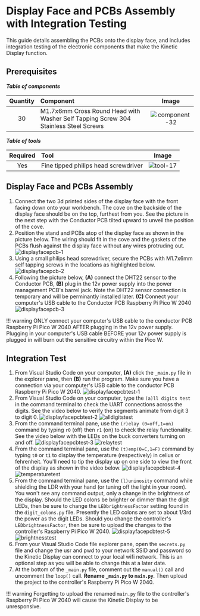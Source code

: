 # Display Face and PCBs Assembly with Integration Testing

This guide details assembling the PCBs onto the display face, and includes integration testing of the electronic components that make the Kinetic Display function.

## Prerequisites



***Table of components***

| Quantity | Component | Image |
| :--: | :------| :-----: |
| 30 | M1.7x6mm Cross Round Head with Washer Self Tapping Screw 304 Stainless Steel Screws | ![component-32](../img/component/component-32.webp) |

***Table of tools***

| Required | Tool | Image |
| :---: | :------- | :---: |
| Yes | Fine tipped philips head screwdriver   | ![tool-17](../img/tools/tool-17.webp)|

## Display Face and PCBs Assembly

1. Connect the two 3d printed sides of the display face with the front facing down onto your workbench. The cove on the backside of the display face should be on the top, furthest from you. See the picture in the next step with the Conductor PCB tilted upward to unveil the position of the cove.
1. Position the stand and PCBs atop of the display face as shown in the picture below. The wiring should fit in the cove and the gaskets of the PCBs flush against the display face without any wires protruding out.
![displayfacepcb-1](../img/displayfacepcbs/displayfacepcbs-1.webp)
1. Using a small philips head screwdriver, secure the PCBs with M1.7x6mm self tapping screws in the locations as highlighted below.
![displayfacepcb-2](../img/displayfacepcbs/displayfacepcbs-2.webp)
1. Following the picture below, **(A)** connect the DHT22 sensor to the Conductor PCB, **(B)** plug in the 12v power supply into the power management PCB's barrel jack. Note the DHT22 sensor connection is temporary and will be perminantly installed later. **(C)** Connect your computer's USB cable to the Conductor PCB Raspberry Pi Pico W 2040
![displayfacepcb-3](../img/displayfacepcbs/displayfacepcbs-3.webp)

!!! warning
    ONLY connect your computer's USB cable to the conductor PCB Raspberry Pi Pico W 2040 AFTER plugging in the 12v power supply. Plugging in your computer's USB cable BEFORE your 12v power supply is plugged in will burn out the sensitive circuitry within the Pico W.

## Integration Test

1. From Visual Studio Code on your computer, **(A)** click the `_main.py` file in the explorer pane, then **(B)** run the program. Make sure you have a connection via your computer's USB cable to the conductor PCB Raspberry Pi Pico W 2040.
![displayfacepcbtest-1](../img/displayfacepcbs/displayfacepcbtest-1.webp)
1. From Visual Studio Code on your computer, type the `(a)ll digits test` in the command terminal to check the UART connections across the digits. See the video below to verify the segments animate from digit 3 to digit 0.
![displayfacepcbtest-2](../img/displayfacepcbs/displayfacepcbtest-2.webp)
![alldigitstest](../img/displayfacepcbs/alldigitstest.webp)
1. From the command terminal pane, use the `(r)elay (0=off,1=on)` command by typing `r0` (off) then `r1` (on) to check the relay functionality. See the video below with the LEDs on the buck converters turning on and off.
![displayfacepcbtest-3](../img/displayfacepcbs/displayfacepcbtest-3.webp)
![relaytest](../img/displayfacepcbs/relaytest.webp)
1. From the command terminal pane, use the `(t)emp(0=C,1=F)` command by typing `t0` or `t1` to display the temperature (respectively) in celius or fehrenheit. You'll need to tip the display up on one side to view the front of the display as shown in the video below.
![displayfacepcbtest-4](../img/displayfacepcbs/displayfacepcbtest-4.webp)
![temperaturetest](../img/displayfacepcbs/temperaturetest.webp)
1. From the command terminal pane, use the `(l)uninosity` command while shielding the LDR with your hand (or tuning off the light in your room). You won't see any command output, only a change in the brightness of the display. Should the LED colons be brighter or dimmer than the digit LEDs, then be sure to change the `LEDbrightnessFactor` setting found in the `digit_colons.py` file. Presently the LED colons are set to about 1/3rd the power as the digit LEDs. Should you change the controller's `LEDbrightnessFactor`, then be sure to upload the changes to the controller's Raspberry Pi Pico W 2040.
![displayfacepcbtest-5](../img/displayfacepcbs/displayfacepcbtest-5.webp)
![brightnesstest](../img/displayfacepcbs/brightnesstest.webp)
1. From your Visual Studio Code file explorer pane, open the `secrets.py` file and change the usr and pwd to your network SSID and password so the Kinetic Display can connect to your local wifi network. This is an optional step as you will be able to change this at a later date.
1. At the bottom of the `_main.py` file, comment out the `manual()` call and uncomment the `loop()` call. **Rename `_main.py` to `main.py`**. Then upload the project to the controller's Raspberry Pi Pico W 2040.

!!! warning
    Forgetting to upload the renamed `main.py` file to the controller's Raspberry Pi Pico W 2040 will cause the Kinetic Display to be unresponsive.

